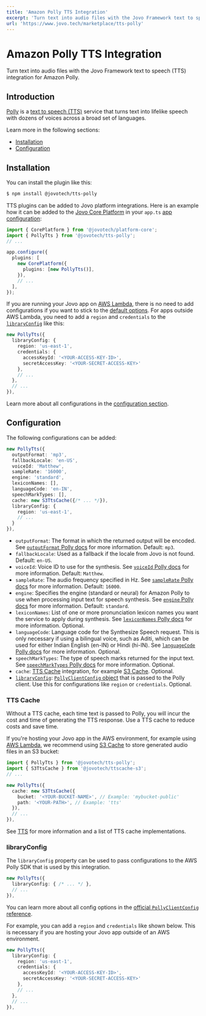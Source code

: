 ```yaml
---
title: 'Amazon Polly TTS Integration'
excerpt: 'Turn text into audio files with the Jovo Framework text to speech (TTS) integration for Amazon Polly.'
url: 'https://www.jovo.tech/marketplace/tts-polly'
---
```


# Amazon Polly TTS Integration

Turn text into audio files with the Jovo Framework text to speech (TTS) integration for Amazon Polly.

## Introduction

[Polly](https://aws.amazon.com/polly/) is a [text to speech (TTS)](https://www.jovo.tech/docs/tts) service that turns text into lifelike speech with dozens of voices across a broad set of languages.

Learn more in the following sections:

- [Installation](#installation)
- [Configuration](#configuration)


## Installation

You can install the plugin like this:

```sh
$ npm install @jovotech/tts-polly
```

TTS plugins can be added to Jovo platform integrations. Here is an example how it can be added to the [Jovo Core Platform](https://www.jovo.tech/marketplace/server-lambda) in your `app.ts` [app configuration](https://www.jovo.tech/marketplace/platform-core):

```typescript
import { CorePlatform } from '@jovotech/platform-core';
import { PollyTts } from '@jovotech/tts-polly';
// ...

app.configure({
  plugins: [
    new CorePlatform({
      plugins: [new PollyTts()],
    }),
    // ...
  ],
});
```

If you are running your Jovo app on [AWS Lambda](https://www.jovo.tech/marketplace/server-lambda), there is no need to add configurations if you want to stick to the [default options](#configuration). For apps outside AWS Lambda, you need to add a `region` and `credentials` to the [`libraryConfig`](#libraryconfig) like this:

```typescript
new PollyTts({
  libraryConfig: {
    region: 'us-east-1',
    credentials: {
      accessKeyId: '<YOUR-ACCESS-KEY-ID>',
      secretAccessKey: '<YOUR-SECRET-ACCESS-KEY>'
    },
    // ...
  },
  // ...
}),
```

Learn more about all configurations in the [configuration section](#configuration).

## Configuration

The following configurations can be added:

```typescript
new PollyTts({
  outputFormat: 'mp3',
  fallbackLocale: 'en-US',
  voiceId: 'Matthew',
  sampleRate: '16000',
  engine: 'standard',
  lexiconNames: [],
  languageCode: 'en-IN',
  speechMarkTypes: [],
  cache: new S3TtsCache({/* ... */}),
  libraryConfig: {
    region: 'us-east-1',
    // ...
  }
}),
```

- `outputFormat`: The format in which the returned output will be encoded. See [`outputFormat` Polly docs](https://docs.aws.amazon.com/AWSJavaScriptSDK/v3/latest/clients/client-polly/interfaces/synthesizespeechcommandinput.html#outputformat) for more information. Default: `mp3`.
- `fallbackLocale`: Used as a fallback if the locale from Jovo is not found. Default: `en-US`.
- `voiceId`: Voice ID to use for the synthesis. See [`voiceId` Polly docs](https://docs.aws.amazon.com/AWSJavaScriptSDK/v3/latest/clients/client-polly/interfaces/synthesizespeechcommandinput.html#voiceid) for more information. Default: `Matthew`.
- `sampleRate`: The audio frequency specified in Hz. See [`sampleRate` Polly docs](https://docs.aws.amazon.com/AWSJavaScriptSDK/v3/latest/clients/client-polly/interfaces/synthesizespeechcommandinput.html#samplerate) for more information. Default: `16000`.
- `engine`: Specifies the engine (standard or neural) for Amazon Polly to use when processing input text for speech synthesis. See [`engine` Polly docs](https://docs.aws.amazon.com/AWSJavaScriptSDK/v3/latest/clients/client-polly/interfaces/synthesizespeechcommandinput.html#engine) for more information. Default: `standard`.
- `lexiconNames`: List of one or more pronunciation lexicon names you want the service to apply during synthesis. See [`lexiconNames` Polly docs](https://docs.aws.amazon.com/AWSJavaScriptSDK/v3/latest/clients/client-polly/interfaces/synthesizespeechcommandinput.html#lexiconnames) for more information. Optional.
- `languageCode`: Language code for the Synthesize Speech request. This is only necessary if using a bilingual voice, such as Aditi, which can be used for either Indian English (en-IN) or Hindi (hi-IN). See [`languageCode` Polly docs](https://docs.aws.amazon.com/AWSJavaScriptSDK/v3/latest/clients/client-polly/interfaces/synthesizespeechcommandinput.html#languagecode) for more information. Optional.
- `speechMarkTypes`: The type of speech marks returned for the input text. See [`speechMarkTypes` Polly docs](https://docs.aws.amazon.com/AWSJavaScriptSDK/v3/latest/clients/client-polly/interfaces/synthesizespeechcommandinput.html#speechmarktypes) for more information. Optional.
- `cache`: [TTS Cache](#tts-cache) integration, for example [S3 Cache](https://www.jovo.tech/marketplace/ttscache-s3). Optional.
- [`libraryConfig`](#libraryconfig): [`PollyClientConfig` object](https://docs.aws.amazon.com/AWSJavaScriptSDK/v3/latest/clients/client-polly/interfaces/pollyclientconfig.html) that is passed to the Polly client. Use this for configurations like `region` or `credentials`. Optional.

### TTS Cache

Without a TTS cache, each time text is passed to Polly, you will incur the cost and time of generating the TTS response. Use a TTS cache to reduce costs and save time.

If you're hosting your Jovo app in the AWS environment, for example using [AWS Lambda](https://www.jovo.tech/marketplace/server-lambda), we recommend using [S3 Cache](https://www.jovo.tech/marketplace/ttscache-s3) to store generated audio files in an S3 bucket: 

```typescript
import { PollyTts } from '@jovotech/tts-polly';
import { S3TtsCache } from '@jovotech/ttscache-s3';
// ...

new PollyTts({
  cache: new S3TtsCache({
    bucket: '<YOUR-BUCKET-NAME>', // Example: 'mybucket-public'
    path: '<YOUR-PATH>', // Example: 'tts'
  }),
  // ...
}),
```

See [TTS](https://www.jovo.tech/docs/tts#tts-cache) for more information and a list of TTS cache implementations.


### libraryConfig

The `libraryConfig` property can be used to pass configurations to the AWS Polly SDK that is used by this integration.

```typescript
new PollyTts({
  libraryConfig: { /* ... */ },
  // ...
}),
```

You can learn more about all config options in the [official `PollyClientConfig` reference](https://docs.aws.amazon.com/AWSJavaScriptSDK/v3/latest/clients/client-polly/interfaces/pollyclientconfig.html).

For example, you can add a `region` and `credentials` like shown below. This is necessary if you are hosting your Jovo app outside of an AWS environment.

```typescript
new PollyTts({
  libraryConfig: {
    region: 'us-east-1',
    credentials: {
      accessKeyId: '<YOUR-ACCESS-KEY-ID>',
      secretAccessKey: '<YOUR-SECRET-ACCESS-KEY>'
    },
    // ...
  },
  // ...
}),
```

